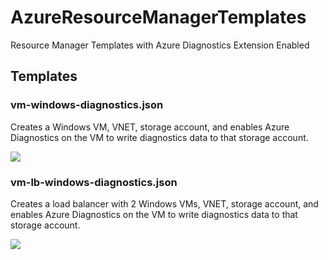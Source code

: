 # AzureResourceManagerTemplates
Resource Manager Templates with Azure Diagnostics Extension Enabled


## Templates 

### vm-windows-diagnostics.json

Creates a Windows VM, VNET, storage account, and enables Azure Diagnostics on the VM to write diagnostics data to that storage account.

<a href="https://portal.azure.com/#create/Microsoft.Template/uri/" target="_blank">
    <img src="http://azuredeploy.net/deploybutton.png"/>
</a>


### vm-lb-windows-diagnostics.json

Creates a load balancer with 2 Windows VMs, VNET, storage account, and enables Azure Diagnostics on the VM to write diagnostics data to that storage account.

<a href="https://portal.azure.com/#create/Microsoft.Template/uri/" target="_blank">
    <img src="http://azuredeploy.net/deploybutton.png"/>
</a>
